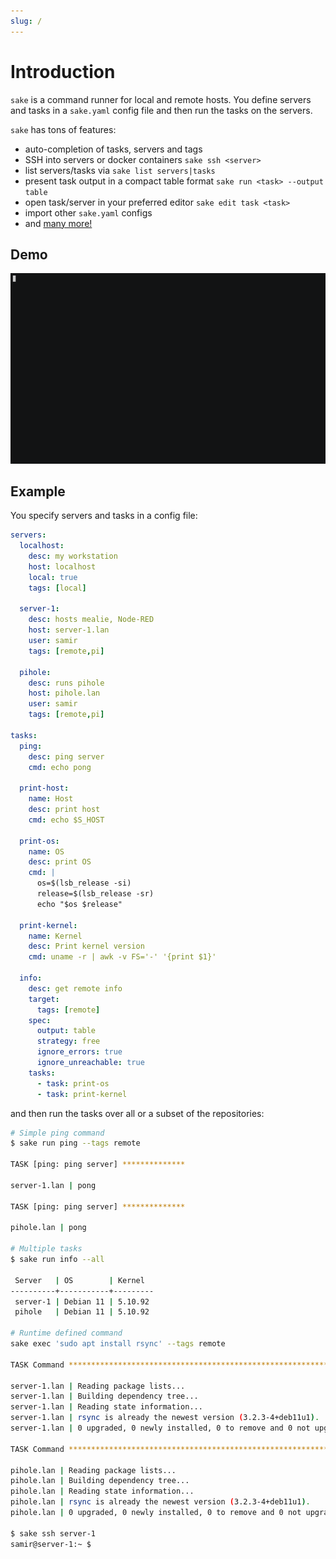 ```yaml
---
slug: /
---
```


# Introduction

`sake` is a command runner for local and remote hosts. You define servers and tasks in a `sake.yaml` config file and then run the tasks on the servers.

`sake` has tons of features:

- auto-completion of tasks, servers and tags
- SSH into servers or docker containers `sake ssh <server>`
- list servers/tasks via `sake list servers|tasks`
- present task output in a compact table format `sake run <task> --output table`
- open task/server in your preferred editor `sake edit task <task>`
- import other `sake.yaml` configs
- and [many more!](recipes.md)

## Demo

![demo](/img/output.gif)

## Example

You specify servers and tasks in a config file:

```yaml title=sake.yaml
servers:
  localhost:
    desc: my workstation
    host: localhost
    local: true
    tags: [local]

  server-1:
    desc: hosts mealie, Node-RED
    host: server-1.lan
    user: samir
    tags: [remote,pi]

  pihole:
    desc: runs pihole
    host: pihole.lan
    user: samir
    tags: [remote,pi]

tasks:
  ping:
    desc: ping server
    cmd: echo pong

  print-host:
    name: Host
    desc: print host
    cmd: echo $S_HOST

  print-os:
    name: OS
    desc: print OS
    cmd: |
      os=$(lsb_release -si)
      release=$(lsb_release -sr)
      echo "$os $release"

  print-kernel:
    name: Kernel
    desc: Print kernel version
    cmd: uname -r | awk -v FS='-' '{print $1}'

  info:
    desc: get remote info
    target:
      tags: [remote]
    spec:
      output: table
      strategy: free
      ignore_errors: true
      ignore_unreachable: true
    tasks:
      - task: print-os
      - task: print-kernel
```

and then run the tasks over all or a subset of the repositories:

```bash
# Simple ping command
$ sake run ping --tags remote

TASK [ping: ping server] **************

server-1.lan | pong

TASK [ping: ping server] **************

pihole.lan | pong

# Multiple tasks
$ sake run info --all

 Server   | OS        | Kernel
----------+-----------+---------
 server-1 | Debian 11 | 5.10.92
 pihole   | Debian 11 | 5.10.92

# Runtime defined command
sake exec 'sudo apt install rsync' --tags remote

TASK Command ******************************************************************

server-1.lan | Reading package lists...
server-1.lan | Building dependency tree...
server-1.lan | Reading state information...
server-1.lan | rsync is already the newest version (3.2.3-4+deb11u1).
server-1.lan | 0 upgraded, 0 newly installed, 0 to remove and 0 not upgraded.

TASK Command ******************************************************************

pihole.lan | Reading package lists...
pihole.lan | Building dependency tree...
pihole.lan | Reading state information...
pihole.lan | rsync is already the newest version (3.2.3-4+deb11u1).
pihole.lan | 0 upgraded, 0 newly installed, 0 to remove and 0 not upgraded.

$ sake ssh server-1
samir@server-1:~ $
```
